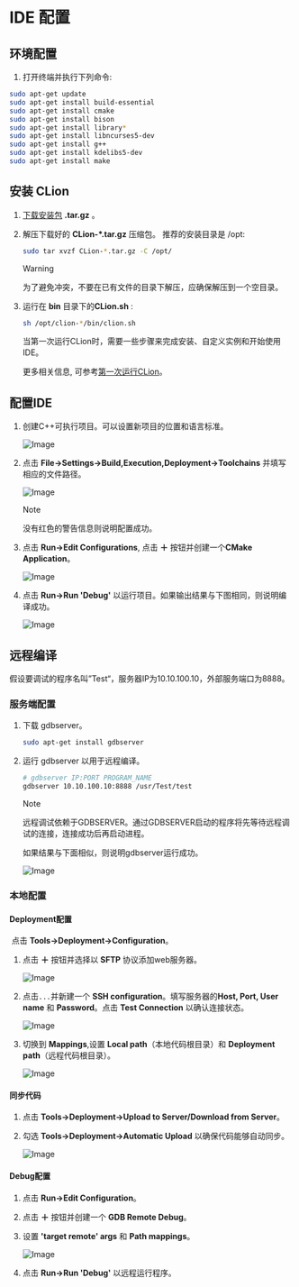 # IDE 配置

## 环境配置

1. 打开终端并执行下列命令:

```bash
sudo apt-get update
sudo apt-get install build-essential
sudo apt-get install cmake
sudo apt-get install bison
sudo apt-get install library*
sudo apt-get install libncurses5-dev
sudo apt-get install g++
sudo apt-get install kdelibs5-dev
sudo apt-get install make
```

## 安装 CLion

1. [下载安装包](https://www.jetbrains.com/clion/download/) **.tar.gz** 。

2. 解压下载好的 **CLion-*.tar.gz** 压缩包。 推荐的安装目录是 /opt: 

   ```bash
   sudo tar xvzf CLion-*.tar.gz -C /opt/
   ```

   > [!Warning]
   >
   > 为了避免冲突，不要在已有文件的目录下解压，应确保解压到一个空目录。

3. 运行在 **bin** 目录下的**CLion.sh** :

   ```bash
   sh /opt/clion-*/bin/clion.sh
   ```

   当第一次运行CLion时，需要一些步骤来完成安装、自定义实例和开始使用IDE。    

   更多相关信息, 可参考[第一次运行CLion](https://www.jetbrains.com/help/clion/run-for-the-first-time.html)。

## 配置IDE

1. 创建C++可执行项目。可以设置新项目的位置和语言标准。

    ![Image](../img/ide_config/new_project.png)

2. 点击 **File->Settings->Build,Execution,Deployment->Toolchains** 并填写相应的文件路径。

   ![Image](../img/ide_config/toolchain.png)

   > [!Note]
   >
   > 没有红色的警告信息则说明配置成功。

3. 点击 **Run->Edit Configurations**, 点击 **＋** 按钮并创建一个**CMake Application**。

    ![Image](../img/ide_config/debug_config.png)

4. 点击 **Run->Run 'Debug'** 以运行项目。如果输出结果与下图相同，则说明编译成功。

    ![Image](../img/ide_config/output.png)


## 远程编译

假设要调试的程序名叫”Test“，服务器IP为10.10.100.10，外部服务端口为8888。

### 服务端配置

1. 下载 gdbserver。

   ```bash
   sudo apt-get install gdbserver
   ```

2. 运行 gdbserver 以用于远程编译。

   ```bash
   # gdbserver IP:PORT PROGRAM_NAME
   gdbserver 10.10.100.10:8888 /usr/Test/test
   ```

   > [!Note]
   >
   > 远程调试依赖于GDBSERVER。通过GDBSERVER启动的程序将先等待远程调试的连接，连接成功后再启动进程。
   
   如果结果与下面相似，则说明gdbserver运行成功。
   
   ![Image](../img/ide_config/gdbserver.png)

### 本地配置

#### Deployment配置

​	点击 **Tools->Deployment->Configuration**。

1. 点击 **＋** 按钮并选择以 **SFTP** 协议添加web服务器。

    ![Image](../img/ide_config/deployment.png)

2. 点击`...`并新建一个 **SSH configuration**。填写服务器的**Host, Port, User name** 和 **Password**。点击 **Test Connection** 以确认连接状态。

    ![Image](../img/ide_config/ssh_config.png)

3. 切换到 **Mappings**,设置 **Local path**（本地代码根目录）和 **Deployment path**（远程代码根目录）。

    ![Image](../img/ide_config/mapping.png)


#### 同步代码

1. 点击 **Tools->Deployment->Upload to Server/Download from Server**。

2. 勾选 **Tools->Deployment->Automatic Upload** 以确保代码能够自动同步。

    ![Image](../img/ide_config/auto_upload.png)

#### Debug配置

1. 点击 **Run->Edit Configuration**。

2. 点击 **＋** 按钮并创建一个 **GDB Remote Debug**。

3. 设置 **'target remote' args** 和 **Path mappings**。

    ![Image](../img/ide_config/debug_config_remote.png)

4. 点击 **Run->Run 'Debug'** 以远程运行程序。
